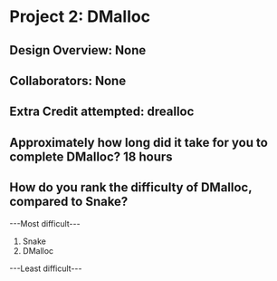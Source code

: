 Project 2: DMalloc
===================

<!-- TODO: Fill this out. -->

## Design Overview: None

## Collaborators: None

## Extra Credit attempted: drealloc

## Approximately how long did it take for you to complete DMalloc? 18 hours

## How do you rank the difficulty of DMalloc, compared to Snake?

---Most difficult---  

1. Snake 
2. DMalloc

---Least difficult---
